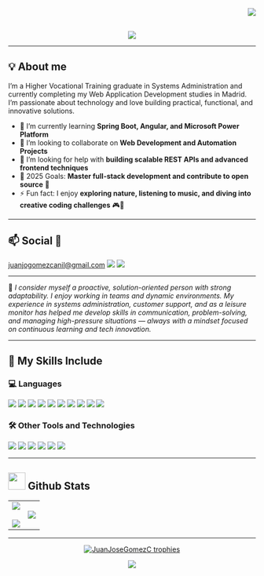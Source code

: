 <div align="right">
  <a style="text-decoration: none" target="_blank" href="https://github.com/JuanJoseGomezC">
    <img src="https://visitor-badge.laobi.icu/badge?page_id=JuanJoseGomezC.JuanJoseGomezC&left_color=gray&right_color=blue&left_text=Coders%20visitors">
  </a>
</div>

<br>

<p align="center">
  <img src="https://readme-typing-svg.herokuapp.com/?font=Roboto&weight=900&size=40&vCenter=true&width=500&height=70&duration=4000&color=B3B3B3&lines=Hi+There!+👋;+I'm+Juan+José+Gómez!" />
</p>

---

## 💡 About me

I’m a Higher Vocational Training graduate in Systems Administration and currently completing my Web Application Development studies in Madrid. I’m passionate about technology and love building practical, functional, and innovative solutions.

- 🌱 I’m currently learning **Spring Boot, Angular, and Microsoft Power Platform**
- 👯 I’m looking to collaborate on **Web Development and Automation Projects**
- 🤔 I’m looking for help with **building scalable REST APIs and advanced frontend techniques**
- 🥅 2025 Goals: **Master full-stack development and contribute to open source** 🚀
- ⚡ Fun fact: I enjoy **exploring nature, listening to music, and diving into creative coding challenges** 🎮🌿

---

## 📫 Social 📧 

[juanjogomezcanil@gmail.com](mailto:juanjogomezcanil@gmail.com) <a style="text-decoration: none" target="_blank" href="https://mail.google.com/mail/u/1/#inbox"> <img src="https://img.shields.io/badge/Gmail-D14836?style=for-the-badge&logo=gmail&logoColor=white"> </a>
<a style="text-decoration: none" target="_blank" href="https://www.linkedin.com/in/juan-jos%C3%A9-g%C3%B3mez-ca%C3%B1il/">
    <img src="https://img.shields.io/badge/linkedin-%230077B5.svg?style=for-the-badge&logo=linkedin&logoColor=white">
</a>

---

💬 *I consider myself a proactive, solution-oriented person with strong adaptability. I enjoy working in teams and dynamic environments. My experience in systems administration, customer support, and as a leisure monitor has helped me develop skills in communication, problem-solving, and managing high-pressure situations — always with a mindset focused on continuous learning and tech innovation.*

---

## 🧠 My Skills Include

### 💻 Languages
<span> 
  <img src="https://img.shields.io/badge/HTML5-E34F26?style=for-the-badge&logo=html5&logoColor=white">
  <img src="https://img.shields.io/badge/CSS3-1572B6?style=for-the-badge&logo=css3&logoColor=white">
  <img src="https://img.shields.io/badge/JavaScript-F7DF1E?style=for-the-badge&logo=javascript&logoColor=black">
  <img src="https://img.shields.io/badge/Java-ED8B00?style=for-the-badge&logo=java&logoColor=white">
  <img src="https://img.shields.io/badge/spring-%236DB33F.svg?style=for-the-badge&logo=spring&logoColor=white">
  <img src="https://img.shields.io/badge/python-3670A0?style=for-the-badge&logo=python&logoColor=ffdd54">
  <img src="https://img.shields.io/badge/typescript-%23007ACC.svg?style=for-the-badge&logo=typescript&logoColor=white">
  <img src="https://img.shields.io/badge/angular-%23DD0031.svg?style=for-the-badge&logo=angular&logoColor=white">
  <img src="https://img.shields.io/badge/php-%23777BB4.svg?style=for-the-badge&logo=php&logoColor=white">
  <img src="https://img.shields.io/badge/bootstrap-%238511FA.svg?style=for-the-badge&logo=bootstrap&logoColor=white">
</span>

### 🛠️ Other Tools and Technologies
<span>
  <img src="https://img.shields.io/badge/Git-F05032?style=for-the-badge&logo=git&logoColor=white">
  <img src="https://img.shields.io/badge/github-%23121011.svg?style=for-the-badge&logo=github&logoColor=white">
  <img src="https://img.shields.io/badge/gitlab-%23181717.svg?style=for-the-badge&logo=gitlab&logoColor=white">
  <img src="https://img.shields.io/badge/MySQL-00000F?style=for-the-badge&logo=mysql&logoColor=white">
  <img src="https://img.shields.io/badge/postgres-%23316192.svg?style=for-the-badge&logo=postgresql&logoColor=white">
  <img src="https://img.shields.io/badge/Microsoft_SharePoint-0078D4?style=for-the-badge&logo=microsoft-sharepoint&logoColor=white">
</span>

---

## <img src="https://media.giphy.com/media/iY8CRBdQXODJSCERIr/giphy.gif" width="35"><b> Github Stats </b>

<p align="center">
  <table>
    <tr>
      <td width="50%" align="center">
        <img src="https://github-readme-stats.vercel.app/api?username=JuanJoseGomezC&theme=midnight-purple&show_icons=true&count_private=true" />
        <br><br>
        <img src="https://github-readme-streak-stats.herokuapp.com/?user=JuanJoseGomezC&theme=midnight-purple&hide_border=false" />
      </td>
      <td width="50%" align="center">
        <img src="https://github-readme-stats.anuraghazra1.vercel.app/api/top-langs/?username=JuanJoseGomezC&theme=midnight-purple&hide_border=false&no-bg=true&no-frame=true&langs_count=10" />
      </td>
    </tr>
  </table>
</p>

---

<p align="center">
  <a href="https://github.com/ryo-ma/github-profile-trophy">
    <img src="https://github-profile-trophy.vercel.app/?username=JuanJoseGomezC&layout=compact&theme=radical&column=7&row=1&margin-w=15&margin-h=15" alt="JuanJoseGomezC trophies" />
  </a>
</p>

<p align="center">
  <img src="https://user-images.githubusercontent.com/73097560/115834477-dbab4500-a447-11eb-908a-139a6edaec5c.gif">
</p>
